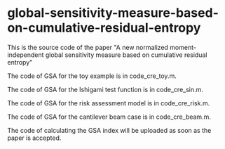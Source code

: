 # global-sensitivity-measure-based-on-cumulative-residual-entropy
This is the source code of the paper "A new normalized moment-independent global sensitivity measure based on cumulative residual entropy"

The code of GSA for the toy example is in code_cre_toy.m.

The code of GSA for the Ishigami test function is in code_cre_sin.m.

The code of GSA for the risk assessment model is in code_cre_risk.m.

The code of GSA for the cantilever beam case is in code_cre_beam.m.

The code of calculating the GSA index will be uploaded as soon as the paper is accepted.
